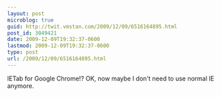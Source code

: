 ```yaml
---
layout: post
microblog: true
guid: http://twit.vmstan.com/2009/12/09/6516164895.html
post_id: 3049421
date: 2009-12-09T19:32:37-0600
lastmod: 2009-12-09T19:32:37-0600
type: post
url: /2009/12/09/6516164895.html
---
```

IETab for Google Chrome!? OK, now maybe I don't need to use normal IE anymore.
